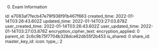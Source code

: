 0. Exam Information

id: e7083af7fecb47e79f938f91b467f663
created_time: 2022-01-14T03:26:43.602Z
updated_time: 2022-01-14T03:27:03.878Z
user_created_time: 2022-01-14T03:26:43.602Z
user_updated_time: 2022-01-14T03:27:03.878Z
encryption_cipher_text: 
encryption_applied: 0
parent_id: 2c6c9b75f7704b328dce62db55f2b453
is_shared: 0
share_id: 
master_key_id: 
icon: 
type_: 2